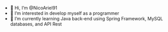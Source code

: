 - 👋 Hi, I’m @NicoAriel91
- 👀 I’m interested in develop myself as a programmer
- 🌱 I’m currently learning Java back-end using Spring Framework, MySQL databases, and API Rest

<!---
NicoAriel91/NicoAriel91 is a ✨ special ✨ repository because its `README.md` (this file) appears on your GitHub profile.
You can click the Preview link to take a look at your changes.
--->
